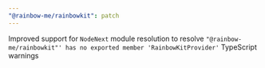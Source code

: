 ```yaml
---
"@rainbow-me/rainbowkit": patch
---
```


Improved support for `NodeNext` module resolution to resolve `"@rainbow-me/rainbowkit"' has no exported member 'RainbowKitProvider'` TypeScript warnings
